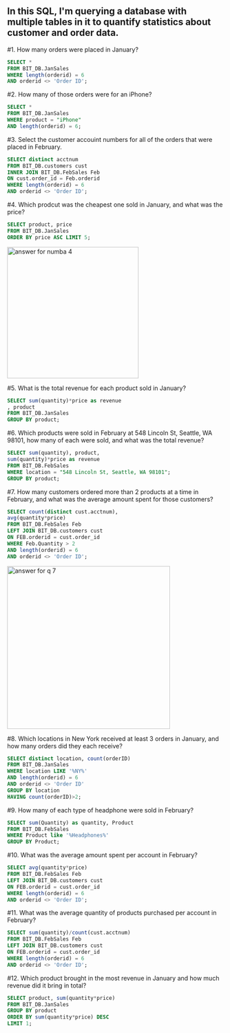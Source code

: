 ## In this SQL, I'm querying a database with multiple tables in it to quantify statistics about customer and order data. 

#1. How many orders were placed in January?
```sql
SELECT * 
FROM BIT_DB.JanSales
WHERE length(orderid) = 6
AND orderid <> 'Order ID';
```


#2. How many of those orders were for an iPhone? 
```sql
SELECT * 
FROM BIT_DB.JanSales
WHERE product = "iPhone" 
AND length(orderid) = 6;
```

#3. Select the customer accouint numbers for all of the orders that were placed in February.
```sql
SELECT distinct acctnum
FROM BIT_DB.customers cust
INNER JOIN BIT_DB.FebSales Feb
ON cust.order_id = Feb.orderid
WHERE length(orderid) = 6
AND orderid <> 'Order ID';
```

#4. Which prodcut was the cheapest one sold in January, and what was the price?
```sql
SELECT product, price
FROM BIT_DB.JanSales
ORDER BY price ASC LIMIT 5;
```
<img width="305" alt="answer for numba 4" src="https://github.com/heavenmhall/SQL-Portfolio/assets/136202944/0411438e-59e8-4d45-945d-3a73156c799a">


#5. What is the total revenue for each product sold in January?
```sql
SELECT sum(quantity)*price as revenue
, product
FROM BIT_DB.JanSales
GROUP BY product;
```

#6. Which products were sold in February at 548 Lincoln St, Seattle, WA 98101, how many of each were sold, and what was the total revenue? 
```sql
SELECT sum(quantity), product,
sum(quantity)*price as revenue 
FROM BIT_DB.FebSales
WHERE location = "548 Lincoln St, Seattle, WA 98101";
GROUP BY product;
```

#7. How many customers ordered more than 2 products at a time in February, and what was the average amount spent for those customers? 
```sql
SELECT count(distinct cust.acctnum),
avg(quantity*price)
FROM BIT_DB.FebSales Feb
LEFT JOIN BIT_DB.customers cust
ON FEB.orderid = cust.order_id
WHERE Feb.Quantity > 2
AND length(orderid) = 6
AND orderid <> 'Order ID';
```
<img width="378" alt="answer for q 7" src="https://github.com/heavenmhall/SQL-Portfolio/assets/136202944/50054e25-87f2-4f7b-9c7d-3d432fc27f1c">


#8. Which locations in New York received at least 3 orders in January, and how many orders did they each receive?
```sql
SELECT distinct location, count(orderID)
FROM BIT_DB.JanSales
WHERE location LIKE '%NY%'
AND length(orderid) = 6
AND orderid <> 'Order ID'
GROUP BY location
HAVING count(orderID)>2;
```

#9. How many of each type of headphone were sold in February?
```sql
SELECT sum(Quantity) as quantity, Product
FROM BIT_DB.FebSales
WHERE Product like '%Headphones%'
GROUP BY Product;
```

#10. What was the average amount spent per account in February? 
```sql
SELECT avg(quantity*price)
FROM BIT_DB.FebSales Feb
LEFT JOIN BIT_DB.customers cust
ON FEB.orderid = cust.order_id
WHERE length(orderid) = 6
AND orderid <> 'Order ID';
```

#11. What was the average quantity of products purchased per account in February?
```sql
SELECT sum(quantity)/count(cust.acctnum)
FROM BIT_DB.FebSales Feb
LEFT JOIN BIT_DB.customers cust
ON FEB.orderid = cust.order_id 
WHERE length(orderid) = 6
AND orderid <> 'Order ID';
```

#12. Which product brought in the most revenue in January and how much revenue did it bring in total?
```sql
SELECT product, sum(quantity*price)
FROM BIT_DB.JanSales
GROUP BY product
ORDER BY sum(quantity*price) DESC
LIMIT 1;
```





































